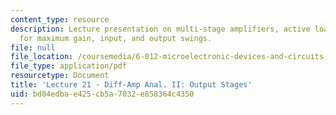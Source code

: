```yaml
---
content_type: resource
description: Lecture presentation on multi-stage amplifiers, active loads, biasing
  for maximum gain, input, and output swings.
file: null
file_location: /coursemedia/6-012-microelectronic-devices-and-circuits-fall-2009/bd04edbae425cb5a7032e858364c4350_MIT6_012F09_lec21.pdf
file_type: application/pdf
resourcetype: Document
title: 'Lecture 21 - Diff-Amp Anal. II: Output Stages'
uid: bd04edba-e425-cb5a-7032-e858364c4350
---
```

